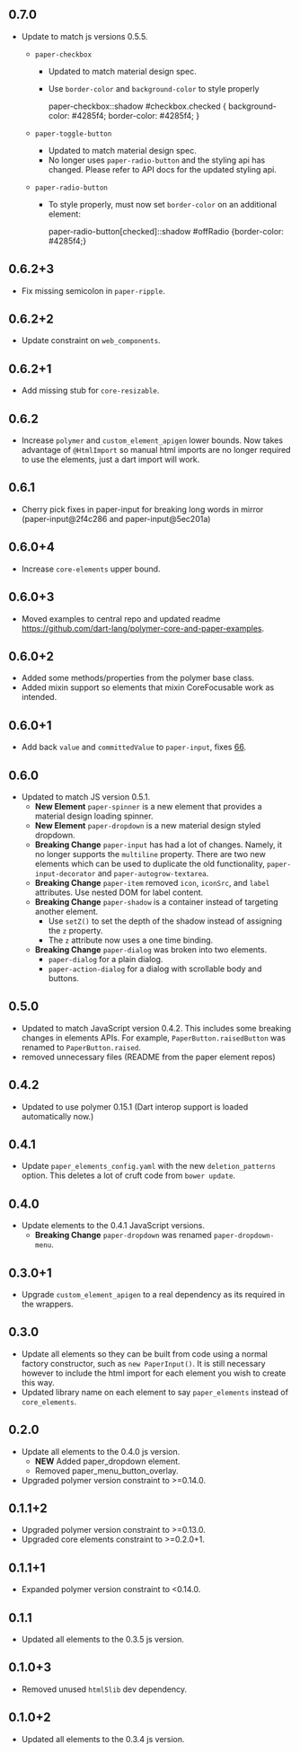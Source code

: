 ## 0.7.0
  * Update to match js versions 0.5.5.
    * `paper-checkbox`
      * Updated to match material design spec.
      * Use `border-color` and `background-color` to style properly

          paper-checkbox::shadow #checkbox.checked {
            background-color: #4285f4;
            border-color: #4285f4;
          }

    * `paper-toggle-button`
      * Updated to match material design spec.
      * No longer uses `paper-radio-button` and the styling api has changed.
        Please refer to API docs for the updated styling api.
    * `paper-radio-button`
      * To style properly, must now set `border-color` on an additional element:
      
          paper-radio-button[checked]::shadow #offRadio {border-color: #4285f4;}

## 0.6.2+3
  * Fix missing semicolon in `paper-ripple`.

## 0.6.2+2
  * Update constraint on `web_components`.

## 0.6.2+1
  * Add missing stub for `core-resizable`.

## 0.6.2
  * Increase `polymer` and `custom_element_apigen` lower bounds. Now takes
    advantage of `@HtmlImport` so manual html imports are no longer required to
    use the elements, just a dart import will work.

## 0.6.1
  * Cherry pick fixes in paper-input for breaking long words in mirror
    (paper-input@2f4c286 and paper-input@5ec201a)

## 0.6.0+4
  * Increase `core-elements` upper bound.

## 0.6.0+3
  * Moved examples to central repo and updated readme
    https://github.com/dart-lang/polymer-core-and-paper-examples.

## 0.6.0+2
  * Added some methods/properties from the polymer base class.
  * Added mixin support so elements that mixin CoreFocusable work as intended.

## 0.6.0+1
  * Add back `value` and `committedValue` to `paper-input`, fixes
    [66](https://github.com/dart-lang/paper-elements/issues/66).

## 0.6.0
  * Updated to match JS version 0.5.1.
    * **New Element** `paper-spinner` is a new element that provides a material
      design loading spinner.
    * **New Element** `paper-dropdown` is a new material design styled dropdown.
    * **Breaking Change** `paper-input` has had a lot of changes. Namely, it no
      longer supports the `multiline` property. There are two new elements which
      can be used to duplicate the old functionality, `paper-input-decorator`
      and `paper-autogrow-textarea`.
    * **Breaking Change** `paper-item` removed `icon`, `iconSrc`, and `label`
      attributes. Use nested DOM for label content.
    * **Breaking Change** `paper-shadow` is a container instead of targeting
      another element.
      * Use `setZ()` to set the depth of the shadow instead of assigning the `z`
        property.
      * The `z` attribute now uses a one time binding.
    * **Breaking Change** `paper-dialog` was broken into two elements.
      * `paper-dialog` for a plain dialog.
      * `paper-action-dialog` for a dialog with scrollable body and buttons.

## 0.5.0
  * Updated to match JavaScript version 0.4.2. This includes some breaking
    changes in elements APIs. For example, `PaperButton.raisedButton` was
    renamed to `PaperButton.raised`.
  * removed unnecessary files (README from the paper element repos)

## 0.4.2
  * Updated to use polymer 0.15.1 (Dart interop support is loaded automatically
    now.)

## 0.4.1

* Update `paper_elements_config.yaml` with the new `deletion_patterns` option.
  This deletes a lot of cruft code from `bower update`.

## 0.4.0

* Update elements to the 0.4.1 JavaScript versions.
  * **Breaking Change** `paper-dropdown` was renamed `paper-dropdown-menu`.

## 0.3.0+1

* Upgrade `custom_element_apigen` to a real dependency as its required in the
  wrappers.

## 0.3.0

* Update all elements so they can be built from code using a normal factory
  constructor, such as `new PaperInput()`. It is still necessary however to
  include the html import for each element you wish to create this way.
* Updated library name on each element to say `paper_elements` instead of
  `core_elements`.

## 0.2.0

* Update all elements to the 0.4.0 js version.
  * **NEW** Added paper_dropdown element.
  * Removed paper_menu_button_overlay.
* Upgraded polymer version constraint to >=0.14.0.

## 0.1.1+2

* Upgraded polymer version constraint to >=0.13.0.
* Upgraded core elements constraint to >=0.2.0+1.

## 0.1.1+1

* Expanded polymer version constraint to <0.14.0.

## 0.1.1

* Updated all elements to the 0.3.5 js version.

## 0.1.0+3

* Removed unused `html5lib` dev dependency.

## 0.1.0+2

* Updated all elements to the 0.3.4 js version.
